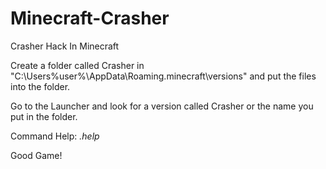 # Minecraft-Crasher
Crasher Hack In Minecraft

Create a folder called Crasher in "C:\Users\%user%\AppData\Roaming\.minecraft\versions\"  and put the files into the folder.

Go to the Launcher and look for a version called Crasher or the name you put in the folder.

Command Help: *.help*

Good Game!
